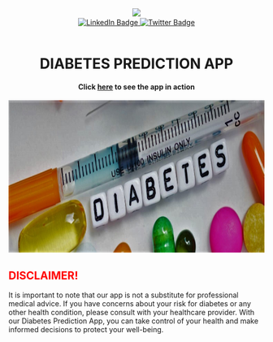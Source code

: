 <div id="header" align="center">
  <img src="https://media.giphy.com/media/M9gbBd9nbDrOTu1Mqx/giphy.gif" width="100"/>
</div>

<div id="badges" align="center">
  <a href="https://www.linkedin.com/in/chibuikeonuba/">
    <img src="https://img.shields.io/badge/LinkedIn-blue?style=for-the-badge&logo=linkedin&logoColor=white" alt="LinkedIn Badge"/>
  </a>
  <a href="https://twitter.com/chibuike_heis">
    <img src="https://img.shields.io/badge/Twitter-blue?style=for-the-badge&logo=twitter&logoColor=white" alt="Twitter Badge"/>
  </a>
<br>
<img src="https://komarev.com/ghpvc/?username=ChibuikeOnuba&style=flat-square&color=blue" alt=""/>
<h1>
  DIABETES PREDICTION APP
  
</h1>

<h4>Click <a href="https://drive.google.com/file/d/1uMwU7WSLx0nnKUcP25VvUkig6Gf5gRxn/view?usp=sharing">here</a> to see the app in action</h4>
</div>

<div align="center">
  <img src="diabetes_image.jpg" width="800" height="300"/>
</div>

<h2 style="color:red;">DISCLAIMER!</h2>

<p>It is important to note that our app is not a substitute for professional medical advice. If you have concerns about your risk for diabetes or any other health condition, please consult with your healthcare provider. With our Diabetes Prediction App, you can take control of your health and make informed decisions to protect your well-being.</p>
